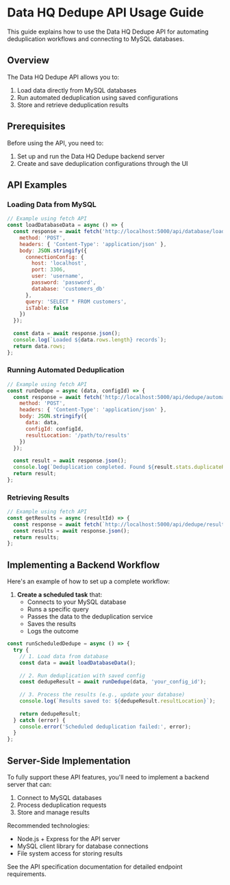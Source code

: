 
# Data HQ Dedupe API Usage Guide

This guide explains how to use the Data HQ Dedupe API for automating deduplication workflows and connecting to MySQL databases.

## Overview

The Data HQ Dedupe API allows you to:

1. Load data directly from MySQL databases
2. Run automated deduplication using saved configurations
3. Store and retrieve deduplication results

## Prerequisites

Before using the API, you need to:

1. Set up and run the Data HQ Dedupe backend server
2. Create and save deduplication configurations through the UI

## API Examples

### Loading Data from MySQL

```javascript
// Example using fetch API
const loadDatabaseData = async () => {
  const response = await fetch('http://localhost:5000/api/database/load', {
    method: 'POST',
    headers: { 'Content-Type': 'application/json' },
    body: JSON.stringify({
      connectionConfig: {
        host: 'localhost',
        port: 3306,
        user: 'username',
        password: 'password',
        database: 'customers_db'
      },
      query: 'SELECT * FROM customers',
      isTable: false
    })
  });
  
  const data = await response.json();
  console.log(`Loaded ${data.rows.length} records`);
  return data.rows;
};
```

### Running Automated Deduplication

```javascript
// Example using fetch API
const runDedupe = async (data, configId) => {
  const response = await fetch('http://localhost:5000/api/dedupe/automated', {
    method: 'POST',
    headers: { 'Content-Type': 'application/json' },
    body: JSON.stringify({
      data: data,
      configId: configId,
      resultLocation: '/path/to/results'
    })
  });
  
  const result = await response.json();
  console.log(`Deduplication completed. Found ${result.stats.duplicateRows} duplicates`);
  return result;
};
```

### Retrieving Results

```javascript
// Example using fetch API
const getResults = async (resultId) => {
  const response = await fetch(`http://localhost:5000/api/dedupe/results/${resultId}`);
  const results = await response.json();
  return results;
};
```

## Implementing a Backend Workflow

Here's an example of how to set up a complete workflow:

1. **Create a scheduled task** that:
   - Connects to your MySQL database
   - Runs a specific query
   - Passes the data to the deduplication service
   - Saves the results
   - Logs the outcome

```javascript
const runScheduledDedupe = async () => {
  try {
    // 1. Load data from database
    const data = await loadDatabaseData();
    
    // 2. Run deduplication with saved config
    const dedupeResult = await runDedupe(data, 'your_config_id');
    
    // 3. Process the results (e.g., update your database)
    console.log(`Results saved to: ${dedupeResult.resultLocation}`);
    
    return dedupeResult;
  } catch (error) {
    console.error('Scheduled deduplication failed:', error);
  }
};
```

## Server-Side Implementation

To fully support these API features, you'll need to implement a backend server that can:

1. Connect to MySQL databases
2. Process deduplication requests
3. Store and manage results

Recommended technologies:
- Node.js + Express for the API server
- MySQL client library for database connections
- File system access for storing results

See the API specification documentation for detailed endpoint requirements.
